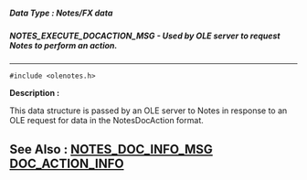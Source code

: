 ##### Data Type : Notes/FX data
##### NOTES_EXECUTE_DOCACTION_MSG - Used by OLE server to request Notes to perform an action.
---
```
#include <olenotes.h>
```
**Description :**

This data structure is passed by an OLE server to Notes in response to an OLE 
request for data in the NotesDocAction format.

**See Also :**
[NOTES_DOC_INFO_MSG](/reference/Data/NOTES_DOC_INFO_MSG)
[DOC_ACTION_INFO](/reference/Data/DOC_ACTION_INFO)
---
